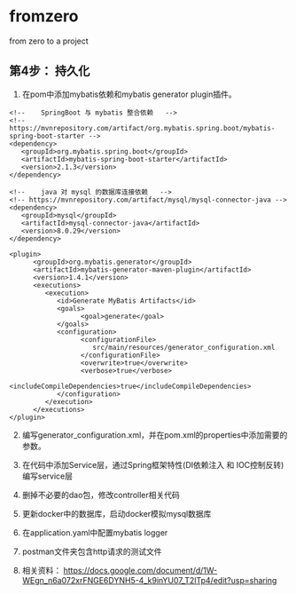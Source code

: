 # fromzero

from zero to a project

## 第4步： 持久化
1. 在pom中添加mybatis依赖和mybatis generator plugin插件。
```
<!--	SpringBoot 与 mybatis 整合依赖	-->
<!-- https://mvnrepository.com/artifact/org.mybatis.spring.boot/mybatis-spring-boot-starter -->
<dependency>
   <groupId>org.mybatis.spring.boot</groupId>
   <artifactId>mybatis-spring-boot-starter</artifactId>
   <version>2.1.3</version>
</dependency>

<!--	java 对 mysql 的数据库连接依赖 	-->
<!-- https://mvnrepository.com/artifact/mysql/mysql-connector-java -->
<dependency>
   <groupId>mysql</groupId>
   <artifactId>mysql-connector-java</artifactId>
   <version>8.0.29</version>
</dependency>
```
```
<plugin>
      <groupId>org.mybatis.generator</groupId>
      <artifactId>mybatis-generator-maven-plugin</artifactId>
      <version>1.4.1</version>
      <executions>
         <execution>
            <id>Generate MyBatis Artifacts</id>
            <goals>
                  <goal>generate</goal>
            </goals>
            <configuration>
                  <configurationFile>
                     src/main/resources/generator_configuration.xml
                  </configurationFile>
                  <overwrite>true</overwrite>
                  <verbose>true</verbose>
                  <includeCompileDependencies>true</includeCompileDependencies>
            </configuration>
         </execution>
      </executions>
</plugin>
```
2. 编写generator_configuration.xml，并在pom.xml的properties中添加需要的参数。 

3. 在代码中添加Service层，通过Spring框架特性(DI依赖注入 和 IOC控制反转)编写service层 

4. 删掉不必要的dao包，修改controller相关代码 

5. 更新docker中的数据库，启动docker模拟mysql数据库 

6. 在application.yaml中配置mybatis logger

7. postman文件夹包含http请求的测试文件 

8. 相关资料： https://docs.google.com/document/d/1W-WEgn_n6a072xrFNGE6DYNH5-4_k9inYU07_T2lTp4/edit?usp=sharing
